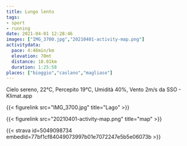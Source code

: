 ```yaml
---
title: Lungo lento
tags:
- sport
- running
date: 2021-04-01 12:28:46
images: ["IMG_3700.jpg","20210401-activity-map.png"]
activitydata:
  pace: 4:46min/km
  elevation: 70mt
  distance: 18.01km
  duration: 1:25:58
places: ["bioggio","caslano","magliaso"]
---
```


Cielo sereno, 22°C, Percepito 19°C, Umidità 40%, Vento 2m/s da SSO - Klimat.app

<!--more-->


{{< figurelink src="IMG_3700.jpg" title="Lago" >}}

{{< figurelink src="20210401-activity-map.png" title="map" >}}


{{< strava id=5049098734 embedId=77bf1cf84049073997b01e7072247e5b5e06073b >}}

